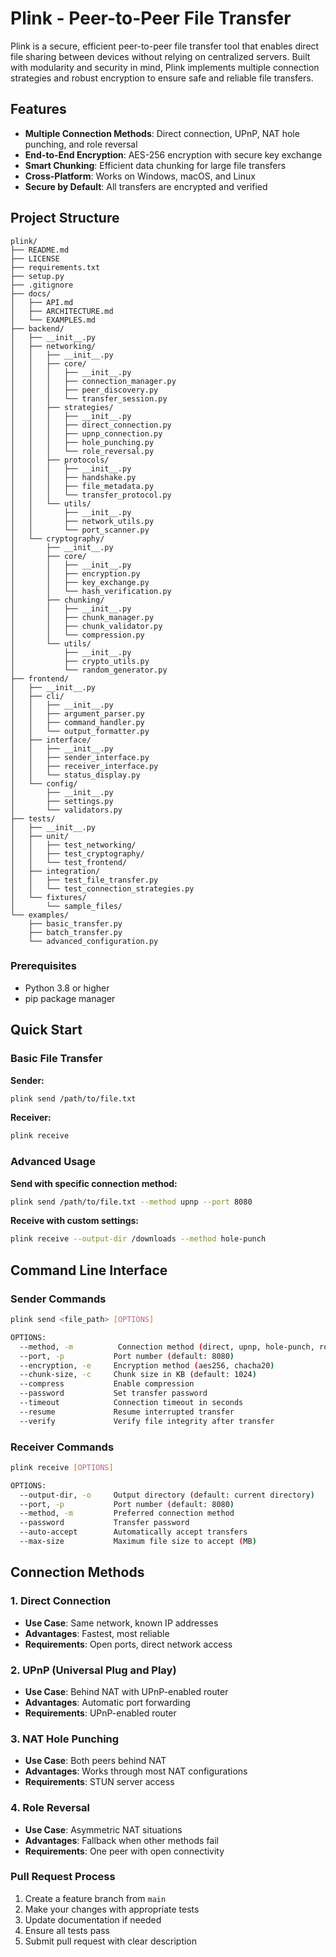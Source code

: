# Plink - Peer-to-Peer File Transfer


Plink is a secure, efficient peer-to-peer file transfer tool that enables direct file sharing between devices without relying on centralized servers. Built with modularity and security in mind, Plink implements multiple connection strategies and robust encryption to ensure safe and reliable file transfers.

## Features

-  **Multiple Connection Methods**: Direct connection, UPnP, NAT hole punching, and role reversal
-  **End-to-End Encryption**: AES-256 encryption with secure key exchange
-  **Smart Chunking**: Efficient data chunking for large file transfers
-  **Cross-Platform**: Works on Windows, macOS, and Linux
-  **Secure by Default**: All transfers are encrypted and verified

## Project Structure

```
plink/
├── README.md
├── LICENSE
├── requirements.txt
├── setup.py
├── .gitignore
├── docs/
│   ├── API.md
│   ├── ARCHITECTURE.md
│   └── EXAMPLES.md
├── backend/
│   ├── __init__.py
│   ├── networking/
│   │   ├── __init__.py
│   │   ├── core/
│   │   │   ├── __init__.py
│   │   │   ├── connection_manager.py
│   │   │   ├── peer_discovery.py
│   │   │   └── transfer_session.py
│   │   ├── strategies/
│   │   │   ├── __init__.py
│   │   │   ├── direct_connection.py
│   │   │   ├── upnp_connection.py
│   │   │   ├── hole_punching.py
│   │   │   └── role_reversal.py
│   │   ├── protocols/
│   │   │   ├── __init__.py
│   │   │   ├── handshake.py
│   │   │   ├── file_metadata.py
│   │   │   └── transfer_protocol.py
│   │   └── utils/
│   │       ├── __init__.py
│   │       ├── network_utils.py
│   │       └── port_scanner.py
│   └── cryptography/
│       ├── __init__.py
│       ├── core/
│       │   ├── __init__.py
│       │   ├── encryption.py
│       │   ├── key_exchange.py
│       │   └── hash_verification.py
│       ├── chunking/
│       │   ├── __init__.py
│       │   ├── chunk_manager.py
│       │   ├── chunk_validator.py
│       │   └── compression.py
│       └── utils/
│           ├── __init__.py
│           ├── crypto_utils.py
│           └── random_generator.py
├── frontend/
│   ├── __init__.py
│   ├── cli/
│   │   ├── __init__.py
│   │   ├── argument_parser.py
│   │   ├── command_handler.py
│   │   └── output_formatter.py
│   ├── interface/
│   │   ├── __init__.py
│   │   ├── sender_interface.py
│   │   ├── receiver_interface.py
│   │   └── status_display.py
│   └── config/
│       ├── __init__.py
│       ├── settings.py
│       └── validators.py
├── tests/
│   ├── __init__.py
│   ├── unit/
│   │   ├── test_networking/
│   │   ├── test_cryptography/
│   │   └── test_frontend/
│   ├── integration/
│   │   ├── test_file_transfer.py
│   │   └── test_connection_strategies.py
│   └── fixtures/
│       └── sample_files/
└── examples/
    ├── basic_transfer.py
    ├── batch_transfer.py
    └── advanced_configuration.py
```

### Prerequisites

- Python 3.8 or higher
- pip package manager

## Quick Start

### Basic File Transfer

**Sender:**
```bash
plink send /path/to/file.txt
```

**Receiver:**
```bash
plink receive
```

### Advanced Usage

**Send with specific connection method:**
```bash
plink send /path/to/file.txt --method upnp --port 8080
```

**Receive with custom settings:**
```bash
plink receive --output-dir /downloads --method hole-punch
```

## Command Line Interface

### Sender Commands

```bash
plink send <file_path> [OPTIONS]

OPTIONS:
  --method, -m          Connection method (direct, upnp, hole-punch, role-reverse)
  --port, -p           Port number (default: 8080)
  --encryption, -e     Encryption method (aes256, chacha20)
  --chunk-size, -c     Chunk size in KB (default: 1024)
  --compress           Enable compression
  --password           Set transfer password
  --timeout            Connection timeout in seconds
  --resume             Resume interrupted transfer
  --verify             Verify file integrity after transfer
```

### Receiver Commands

```bash
plink receive [OPTIONS]

OPTIONS:
  --output-dir, -o     Output directory (default: current directory)
  --port, -p           Port number (default: 8080)
  --method, -m         Preferred connection method
  --password           Transfer password
  --auto-accept        Automatically accept transfers
  --max-size           Maximum file size to accept (MB)
```

## Connection Methods

### 1. Direct Connection
- **Use Case**: Same network, known IP addresses
- **Advantages**: Fastest, most reliable
- **Requirements**: Open ports, direct network access

### 2. UPnP (Universal Plug and Play)
- **Use Case**: Behind NAT with UPnP-enabled router
- **Advantages**: Automatic port forwarding
- **Requirements**: UPnP-enabled router

### 3. NAT Hole Punching
- **Use Case**: Both peers behind NAT
- **Advantages**: Works through most NAT configurations
- **Requirements**: STUN server access

### 4. Role Reversal
- **Use Case**: Asymmetric NAT situations
- **Advantages**: Fallback when other methods fail
- **Requirements**: One peer with open connectivity

### Pull Request Process

1. Create a feature branch from `main`
2. Make your changes with appropriate tests
3. Update documentation if needed
4. Ensure all tests pass
5. Submit pull request with clear description
